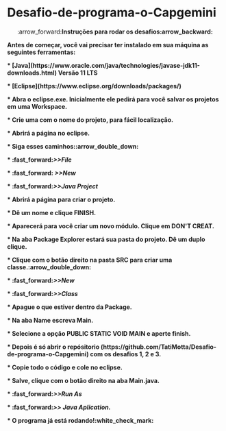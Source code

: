 # Desafio-de-programa-o-Capgemini
<p align="center">:arrow_forward:<b>Instruções para rodar os desafios:arrow_backward: </p>
Antes de começar, você vai precisar ter instalado em sua máquina as seguintes ferramentas:</p>
* [Java](https://www.oracle.com/java/technologies/javase-jdk11-downloads.html) Versão 11 LTS </p>
* [Eclipse](https://www.eclipse.org/downloads/packages/)</p>
* Abra o eclipse.exe. Inicialmente ele pedirá para você salvar os projetos em uma Workspace.</p>
* Crie uma com o nome do projeto, para fácil localização.</p>
* Abrirá a página no eclipse.</p>
* Siga esses caminhos::arrow_double_down:</p>
* :fast_forward:<i>>>File</p></i>
* :fast_forward:<i> >>New</p></i>
*   :fast_forward:<i>>>Java Project</p></i>
* Abrirá a página para criar o projeto.</p>
* Dê um nome e clique FINISH.</p>
* Aparecerá para você criar um novo módulo. Clique em DON'T CREAT.</p>
* Na aba Package Explorer estará sua pasta do projeto. Dê um duplo clique.</p>
* Clique com o botão direito na pasta SRC para criar uma classe.:arrow_double_down:</p>
*  :fast_forward:<i>>>New</p></i>
*   :fast_forward:<i>>>Class</p></i>
* Apague o que estiver dentro da Package.</p>
* Na aba Name escreva Main.</p>
* Selecione a opção PUBLIC STATIC VOID MAIN e aperte finish.</p>
* Depois é só abrir o repósitorio (https://github.com/TatiMotta/Desafio-de-programa-o-Capgemini) com os desafios 1, 2 e 3. </p>
* Copie todo o código e cole no eclipse.</p>
* Salve, clique com o botão direito na aba Main.java.</p>
*  :fast_forward:<i>>>Run As</p></i>
*   :fast_forward:<i>>> Java Aplication.</p></i>
*   O programa já está rodando!:white_check_mark:</p>

